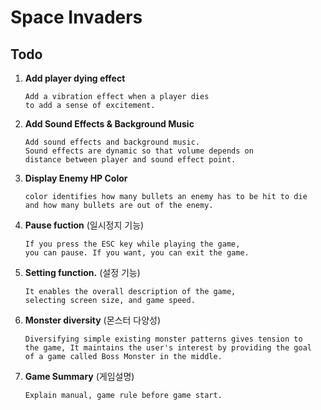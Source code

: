 # Space Invaders

## Todo

1.  **Add player dying effect**

        Add a vibration effect when a player dies
        to add a sense of excitement.

2.  **Add Sound Effects & Background Music**

        Add sound effects and background music.
        Sound effects are dynamic so that volume depends on
        distance between player and sound effect point.

3.  **Display Enemy HP Color**

        color identifies how many bullets an enemy has to be hit to die
        and how many bullets are out of the enemy.

4.  **Pause fuction**
    (일시정지 기능)

        If you press the ESC key while playing the game,
        you can pause. If you want, you can exit the game.

5.  **Setting function.**
    (설정 기능)

        It enables the overall description of the game,
        selecting screen size, and game speed.

6.  **Monster diversity**
    (몬스터 다양성)

        Diversifying simple existing monster patterns gives tension to
        the game, It maintains the user's interest by providing the goal
        of a game called Boss Monster in the middle.

7.  **Game Summary**
    (게임설명)

        Explain manual, game rule before game start.
